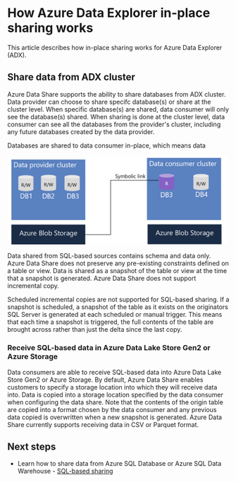 # How Azure Data Explorer in-place sharing works

This article describes how in-place sharing works for Azure Data Explorer (ADX).

## Share data from ADX cluster
Azure Data Share supports the ability to share databases from ADX cluster. Data provider can choose to share specifc database(s) or share at the cluster level. When specific database(s) are shared, data consumer will only see the database(s) shared. When sharing is done at the cluster level, data consumer can see all the databases from the provider's cluster, including any future databases created by the data provider. 

Databases are shared to data consumer in-place, which means data 

<img src="./media/adx-sharing-architecture.png" width="500">

Data shared from SQL-based sources contains schema and data only. Azure Data Share does not preserve any pre-existing constraints defined on a table or view. Data is shared as a snapshot of the table or view at the time that a snapshot is generated. Azure Data Share does not support incremental copy.

Scheduled incremental copies are not supported for SQL-based sharing. If a snapshot is scheduled, a snapshot of the table as it exists on the originators SQL Server is generated at each scheduled or manual trigger. This means that each time a snapshot is triggered, the full contents of the table are brought across rather than just the delta since the last copy. 

### Receive SQL-based data in Azure Data Lake Store Gen2 or Azure Storage
Data consumers are able to receive SQL-based data into Azure Data Lake Store Gen2 or Azure Storage. By default, Azure Data Share enables customers to specify a storage location into which they will receive data into. Data is copied into a storage location specified by the data consumer when configuring the data share. Note that the contents of the origin table are copied into a format chosen by the data consumer and any previous data copied is overwritten when a new snapshot is generated. Azure Data Share currently supports receiving data in CSV or Parquet format. 

## Next steps

- Learn how to share data from Azure SQL Database or Azure SQL Data Warehouse - [SQL-based sharing](share-your-sql-data.md)
